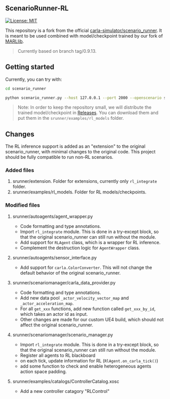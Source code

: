 ## ScenarioRunner-RL

[![License: MIT](https://img.shields.io/badge/License-MIT-yellow.svg)](https://opensource.org/licenses/MIT)

This repository is a fork from the official [carla-simulator/scenario_runner](https://github.com/carla-simulator/scenario_runner). It is meant to be used combined with model/checkpoint trained by our fork of [MARLlib](https://github.com/TrustAISys/MARLlib).

> Currently based on branch tag/0.9.13.

## Getting started

Currently, you can try with:

```bash
cd scenario_runner

python scenario_runner.py --host 127.0.0.1 --port 2000 --openscenario srunner/examples/RLTest_Town01.xosc --sync --reloadWorld 
```

> Note: In order to keep the repository small, we will distribute the trained model/checkpoint in [Releases](https://github.com/TrustAISys/scenario_runner_rl/releases). You can download them and put them in the `srunner/examples/rl_models` folder.

## Changes

The RL inference support is added as an "extension" to the original scenario_runner, with minimal changes to the original code. This project should be fully compatible to run non-RL scenarios.

### Added files

1. srunner/extension. Folder for extensions, currently only `rl_integrate` folder.
2. srunner/examples/rl_models. Folder for RL models/checkpoints.

### Modified files

1. srunner/autoagents/agent_wrapper.py

   - Code formatting and type annotations.
   - Import `rl_integrate` module. This is done in a try-except block, so that the original scenario_runner can still run without the module.
   - Add support for `RLAgent` class, which is a wrapper for RL inference.
   - Complement the destruction logic for `AgentWrapper` class.
2. srunner/autoagents/sensor_interface.py

   - Add support for `carla.ColorConverter`. This will not change the default behavior of the original scenario_runner.
3. srunner/scenariomanager/carla_data_provider.py

   - Code formatting and type annotations.
   - Add new data pool `_actor_velocity_vector_map` and `_actor_acceleration_map`.
   - For all `get_xxx` functions, add new function called `get_xxx_by_id`, which takes an actor id as input.
   - Other changes are made for our custom UE4 build, which should not affect the original scenario_runner.
4. srunner/scenariomanager/scenario_manager.py

   - Import `rl_integrate` module. This is done in a try-except block, so that the original scenario_runner can still run without the module.
   - Register all agents to RL blackboard
   - on each tick, update information for RL (`RlAgent.on_carla_tick()`)
   - add some function to check and enable heterogeneous agents action space padding.
5. srunner/examples/catalogs/ControllerCatalog.xosc
    - Add a new controller catagory "RLControl"

